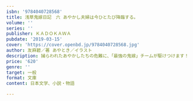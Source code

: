 ```yaml
---
isbn: '9784040728568'
title: 浅草鬼嫁日記　六 あやかし夫婦は今ひとたび降臨する。
volume: ''
series: ''
publisher: ＫＡＤＯＫＡＷＡ
pubdate: '2019-03-15'
cover: 'https://cover.openbd.jp/9784040728568.jpg'
author: 友麻碧／著 あやとき／イラスト
description: 捕らわれたあやかしたちの危難に、「最強の鬼嫁」チームが駆けつけます！
price: '620'
genre: ''
target: 一般
format: 文庫
content: 日本文学、小説・物語

---
```

